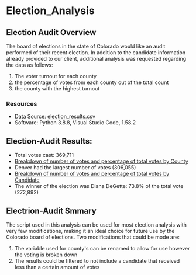 # Election_Analysis

## Election Audit Overview
The board of elections in the state of Colorado would like an audit performed of their recent election.  In addition to the candidate information already provided to our client, additional analysis was requested regarding the data as follows:
1.  The voter turnout for each county
2.  the percentage of votes from each county out of the total count
3.  the county with the highest turnout

### Resources
- Data Source:  [election_results.csv](Resources/election_results.csv)
- Software:  Python 3.8.8, Visual Studio Code, 1.58.2

## Election-Audit Results:

- Total votes cast:  369,711
- [Breakdown of number of votes and percentage of total votes by County](Resources/breakdown_county.png)
- Denver had the largest number of votes (306,055)
- [Breakdown of number of votes and percentage of total votes by Candidate](Resournces/breakdown_candidate.png)
- The winner of the election was Diana DeGette: 73.8% of the total vote (272,892)

## Electrion-Audit Smmary
The script used in this analysis can be used for most election analysis with very few modifications, making it an ideal choice for future use by the Colorado board of elections.  Two modifications that could be mode are:
1.  The variable used for county's can be renamed to allow for use however the voting is broken down
2.  The results could be filtered to not include a candidate that received less than a certain amount of votes
